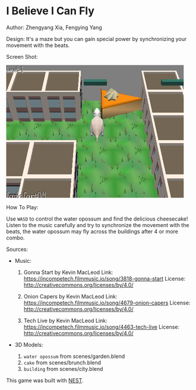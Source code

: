# I Believe I Can Fly

Author: Zhengyang Xia, Fengying Yang

Design: It's a maze but you can gain special power by synchronizing your movement with the beats.

Screen Shot:

![Screen Shot](screenshot.png)

How To Play:

Use `WASD` to control the water opossum and find the delicious cheesecake! Listen to the music carefully and try to synchronize the movement with the beats, the water opossum may fly across the buildings after 4 or more combo. 

Sources: 

- Music:

    1. Gonna Start by Kevin MacLeod
    Link: https://incompetech.filmmusic.io/song/3818-gonna-start
    License: http://creativecommons.org/licenses/by/4.0/

    2. Onion Capers by Kevin MacLeod
    Link: https://incompetech.filmmusic.io/song/4679-onion-capers
    License: http://creativecommons.org/licenses/by/4.0/
    
    3. Tech Live by Kevin MacLeod
    Link: https://incompetech.filmmusic.io/song/4463-tech-live
    License: http://creativecommons.org/licenses/by/4.0/

- 3D Models:
    1. `water opossum` from scenes/garden.blend
    2. `cake` from scenes/brunch.blend
    3. `building` from scenes/city.blend

This game was built with [NEST](NEST.md).

